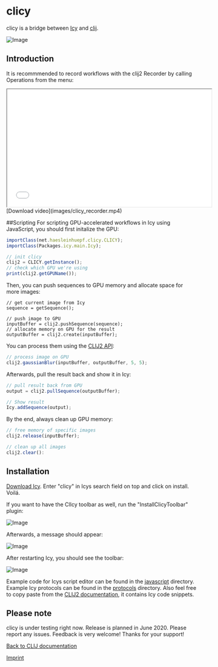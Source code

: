 # clicy
 
clicy is a bridge between [Icy](http://icy.bioimageanalysis.org/) and [clij](https://clij.github.io/).

![Image](images/clicy-screenshot.png)

## Introduction
It is recommmended to record workflows with the clij2 Recorder by calling Operations from the menu:
<iframe src="images/clicy_recorder.mp4" width="540" height="310"></iframe>
[Download video](images/clicy_recorder.mp4)

##Scripting
For scripting GPU-accelerated workflows in Icy using JavaScript, you should first initalize the GPU: 

```javascript
importClass(net.haesleinhuepf.clicy.CLICY);
importClass(Packages.icy.main.Icy);

// init clicy
clij2 = CLICY.getInstance();
// check which GPU we're using
print(clij2.getGPUName());
```

Then, you can push sequences to GPU memory and allocate space for more images:
```
// get current image from Icy
sequence = getSequence();

// push image to GPU
inputBuffer = clij2.pushSequence(sequence);
// allocate memory on GPU for the result
outputBuffer = clij2.create(inputBuffer);
```

You can process them using the [CLIJ2 API](https://clij.github.io/clij2-docs/reference):
```javascript
// process image on GPU
clij2.gaussianBlur(inputBuffer, outputBuffer, 5, 5);
```

Afterwards, pull the result back and show it in Icy:
```javascript
// pull result back from GPU
output = clij2.pullSequence(outputBuffer);

// Show result
Icy.addSequence(output);
```

By the end, always clean up GPU memory:
```javascript
// free memory of specific images
clij2.release(inputBuffer);

// clean up all images
clij2.clear():
```
 

## Installation
[Download Icy](http://icy.bioimageanalysis.org/download/). Enter "clicy" in Icys search field on top and click on install. Voilá. 

If you want to have the ClIcy toolbar as well, run the "InstallClicyToolbar" plugin:

![Image](images/install_toolbar.png)

Afterwards, a message should appear:

![Image](images/install_toolbar2.png)

After restarting Icy, you should see the toolbar:

![Image](images/install_toolbar3.png)


Example code for Icys script editor can be found in the [javascript](https://github.com/clij/clicy/tree/master/src/main/javascript) directory. 
Example Icy protocols can be found in the [protocols](https://github.com/clij/clicy/tree/master/src/main/protocols) directory. 
Also feel free to copy paste from the [CLIJ2 documentation](https://clij.github.io/clij2-docs/reference), it contains Icy code snippets.

## Please note
clicy is under testing right now. Release is planned in June 2020. Please report any issues. Feedback is very welcome!
Thanks for your support!

[Back to CLIJ documentation](https://clij.github.io/)

[Imprint](https://clij.github.io/imprint)
